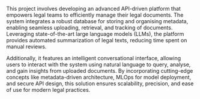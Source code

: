 This project involves developing an advanced API-driven platform that empowers legal teams to efficiently manage their legal documents. The system integrates a robust database for storing and organising metadata, enabling seamless uploading, retrieval, and tracking of documents. Leveraging state-of-the-art large language models (LLMs), the platform provides automated summarization of legal texts, reducing time spent on manual reviews.

Additionally, it features an intelligent conversational interface, allowing users to interact with the system using natural language to query, analyse, and gain insights from uploaded documents. By incorporating cutting-edge concepts like metadata-driven architecture, MLOps for model deployment, and secure API design, this solution ensures scalability, precision, and ease of use for modern legal practices.
